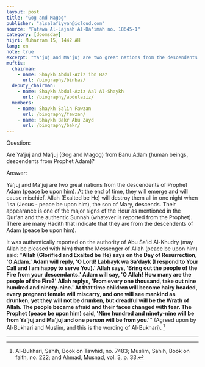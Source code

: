 ```yaml
---
layout: post
title: "Gog and Magog"
publisher: "alsalafiyyah@icloud.com"
source: "Fatawa Al-Lajnah Al-Da'imah no. 18645-1"
category: [doomsday]
hijri: Muharram 15, 1442 AH
lang: en
note: true
excerpt: "Ya'juj and Ma'juj are two great nations from the descendents of Prophet Adam (peace be upon him). At the end of time, they will emerge and will cause mischief."
muftis:
  chairman: 
    - name: Shaykh Abdul-Aziz ibn Baz
      url: /biography/binbaz/
  deputy_chairman:
    - name: Shaykh Abdul-Aziz Aal Al-Shaykh
      url: /biography/abdulaziz/
  members: 
    - name: Shaykh Salih Fawzan
      url: /biography/fawzan/
    - name: Shaykh Bakr Abu Zayd
      url: /biography/bakr/
---
```


Question: 

Are Ya'juj and Ma'juj (Gog and Magog) from Banu Adam (human beings, descendents from Prophet Adam)? 

Answer:

Ya'juj and Ma'juj are two great nations from the descendents of Prophet Adam (peace be upon him). At the end of time, they will emerge and will cause mischief. Allah (Exalted be He) will destroy them all in one night when 'Isa (Jesus - peace be upon him), the son of Mary, descends. Their appearance is one of the major signs of the Hour as mentioned in the Qur'an and the authentic Sunnah (whatever is reported from the Prophet). There are many Hadith that indicate that they are from the descendents of Adam (peace be upon him).

It was authentically reported on the authority of Abu Sa'id Al-Khudry (may Allah be pleased with him) that the Messenger of Allah (peace be upon him) said: "**Allah (Glorified and Exalted be He) says on the Day of Resurrection, 'O Adam.' Adam will reply, 'O Lord! Labbayk wa Sa'dayk (I respond to Your Call and I am happy to serve You).' Allah says, 'Bring out the people of the Fire from your descendants.' Adam will say, 'O Allah! How many are the people of the Fire?' Allah replys, 'From every one thousand, take out nine hundred and ninety-nine.' At that time children will become hairy headed, every pregnant female will miscarry, and one will see mankind as drunken, yet they will not be drunken, but dreadful will be the Wrath of Allah. The people became afraid and their faces changed with fear. The Prophet (peace be upon him) said, 'Nine hundred and ninety-nine will be from Ya'juj and Ma'juj and one person will be from you.'**" (Agreed upon by Al-Bukhari and Muslim, and this is the wording of Al-Bukhari). [^1]

---

[^1]: Al-Bukhari, Sahih, Book on Tawhid, no. 7483; Muslim, Sahih, Book on faith, no. 222; and Ahmad, Musnad, vol. 3, p. 33.


